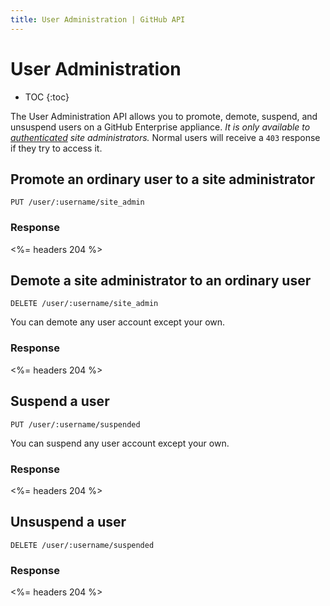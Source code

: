 ```yaml
---
title: User Administration | GitHub API
---
```


# User Administration

* TOC
{:toc}

The User Administration API allows you to promote, demote, suspend, and unsuspend users on a GitHub Enterprise appliance. *It is only available to [authenticated](/v3/#authentication) site administrators.* Normal users will receive a `403` response if they try to access it.

## Promote an ordinary user to a site administrator

    PUT /user/:username/site_admin

### Response

<%= headers 204 %>

## Demote a site administrator to an ordinary user

    DELETE /user/:username/site_admin

You can demote any user account except your own.

### Response

<%= headers 204 %>

## Suspend a user

    PUT /user/:username/suspended

You can suspend any user account except your own.

### Response

<%= headers 204 %>

## Unsuspend a user

    DELETE /user/:username/suspended

### Response

<%= headers 204 %>

